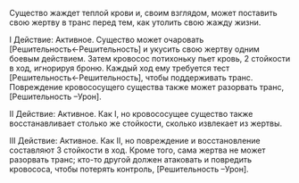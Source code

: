 Существо жаждет теплой крови и, своим взглядом, может поставить свою жертву в транс перед тем, как утолить свою жажду жизни.

I Действие: Активное. Существо может очаровать [Решительность←Решительность] и укусить свою жертву одним боевым действием. Затем кровосос потихоньку пьет кровь, 2 стойкости в ход, игнорируя броню. Каждый ход ему требуется тест [Решительность←Решительность], чтобы поддерживать транс. Повреждение кровососущего существа также может разорвать транс, [Решительность –Урон].

II Действие: Активное. Как I, но кровососущее существо также восстанавливает столько же стойкости, сколько извлекает из жертвы.

III Действие: Активное. Как II, но повреждение и восстановление составляют 3 стойкости в ход. Кроме того, сама жертва не может разорвать транс; кто-то другой должен атаковать и повредить кровососа, чтобы потерять контроль, [Решительность –Урон].